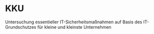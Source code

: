 # KKU
Untersuchung essentieller IT-Sicherheitsmaßnahmen auf Basis des IT-Grundschutzes für kleine und kleinste Unternehmen
